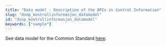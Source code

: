 ```yaml
---
title: "Data model - Description of the APIs in Control Information"
slug: "dsop_kontrollinformasjon_datamodel"
id: "dsop_kontrollinformasjon_datamodel"
keywords: ["sample"]
---
```


See data model for the Common Standard
[here](https:/dokumentasjon.dsop.no/dsop_kontroll_datamodel.html).